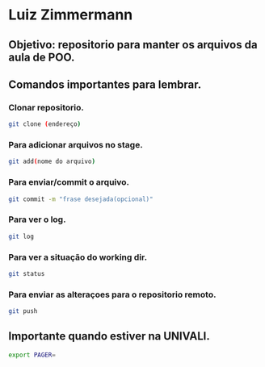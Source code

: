 # Luiz Zimmermann

## Objetivo: repositorio para manter os arquivos da aula de POO.

## Comandos importantes para lembrar.

### Clonar repositorio.
```bash
git clone (endereço)
```


### Para adicionar arquivos no stage.
```bash
git add(nome do arquivo)
```

### Para enviar/commit o arquivo.
```bash
git commit -m "frase desejada(opcional)"
```

### Para ver o log.
```bash
git log
```


### Para ver a situação do working dir.
```bash
git status
```


### Para enviar as alteraçoes para o repositorio remoto.
```bash
git push
```


## Importante quando estiver na UNIVALI.
```bash
export PAGER=
```













